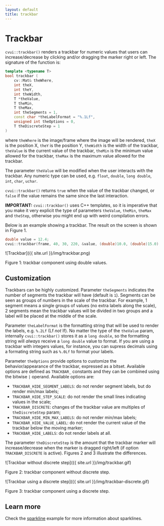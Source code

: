 ```yaml
---
layout: default
title: trackbar
---
```


# Trackbar

`cvui::trackbar()` renders a trackbar for numeric values that users can increase/decrease by clicking and/or dragging the marker right or left. The signature of the function is:

```cpp
template <typename T>
bool trackbar (
    cv::Mat& theWhere,
    int theX,
    int theY,
    int theWidth,
    T *theValue,
    T theMin,
    T theMax,
    int theSegments = 1,
    const char *theLabelFormat = "%.1Lf",
    unsigned int theOptions = 0,
    T theDiscreteStep = 1
)
```

where `theWhere` is the image/frame where the image will be rendered, `theX` is the position X, `theY` is the position Y, `theWidth` is the width of the trackbar, `theValue` is the current value of the trackbar, `theMin` is the minimum value allowed for the trackbar, `theMax` is the maximum value allowed for the trackbar.

The parameter `theValue`  will be modified when the user interacts with the trackbar. Any numeric type can be used, e.g. `float`, `double`, `long double`, `int`, `char`, `uchar`.

`cvui::trackbar()` returns `true` when the value of the trackbar changed, or `false` if the value remains the same since the last interaction.

<div class="notice--warning"><strong>IMPORTANT:</strong> <code>cvui::trackbar()</code> uses C++ templates, so it is imperative that you make it very explicit the type of parameters <code>theValue</code>, <code>theMin</code>, <code>theMax</code> and <code>theStep</code>, otherwise you might end up with weird compilation errors.</div>

Below is an example showing a trackbar. The result on the screen is shown in Figure 1.

```cpp
double value = 12.4;
cvui::trackbar(frame, 40, 30, 220, &value, (double)10.0, (double)15.0);
```

![Trackbar]({{ site.url }}/img/trackbar.png)
<p class="img-caption">Figure 1: trackbar component using double values.</p>

## Customization

Trackbars can be highly customized. Parameter `theSegments` indicates the number of segments the trackbar will have (default is `1`). Segments can be seen as groups of numbers in the scale of the trackbar. For example, 1 segment means a single groups of values (no extra labels along the scale), 2 segments mean the trackbar values will be divided in two groups and a label will be placed at the middle of the scale.

Parameter `theLabelFormat` is the formatting string that will be used to render the labels, e.g. `%.2Lf` (Lf *not* lf). No matter the type of the `theValue` param, internally `cvui::trackbar()` stores it as a `long double`, so the formatting string will *always* receive a `long double` value to format. If you are using a trackbar with integers values, for instance, you can supress decimals using a formating string such as `%.0Lf` to format your labels.

Parameter `theOptions` provide options to customize the behavior/appearance of the trackbar, expressed as a bitset. Available options are defined as `TRACKBAR_` constants and they can be combined using the bitwise `|` operand. Available options are:

* `TRACKBAR_HIDE_SEGMENT_LABELS`: do not render segment labels, but do render min/max labels;
* `TRACKBAR_HIDE_STEP_SCALE`: do not render the small lines indicating values in the scale;
* `TRACKBAR_DISCRETE`: changes of the trackbar value are multiples of `theDiscreteStep` param;
* `TRACKBAR_HIDE_MIN_MAX_LABELS`: do not render min/max labels;
* `TRACKBAR_HIDE_VALUE_LABEL`: do not render the current value of the trackbar below the moving marker;
* `TRACKBAR_HIDE_LABELS`: do not render labels at all.

The parameter `theDiscreteStep` is the amount that the trackbar marker will increase/decrease when the marker is dragged right/left (if option `TRACKBAR_DISCRETE` is active). Figures 2 and 3 illustrate the differences.

![Trackbar without discrete step]({{ site.url }}/img/trackbar.gif)
<p class="img-caption">Figure 2: trackbar component without discrete step.</p>

![Trackbar using a discrete step]({{ site.url }}/img/trackbar-discrete.gif)
<p class="img-caption">Figure 3: trackbar component using a discrete step.</p>

## Learn more

Check the [sparkline](https://github.com/Dovyski/cvui/tree/master/example/src/sparkline) example for more information about sparklines.
